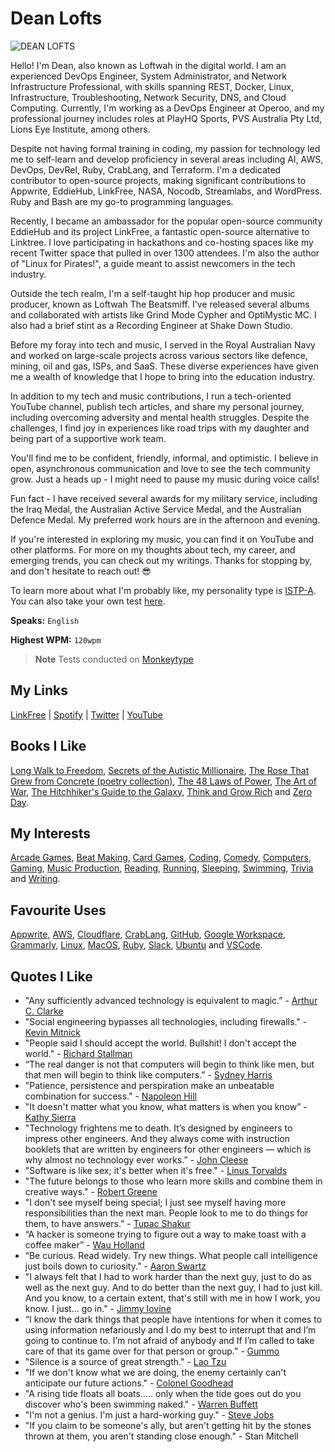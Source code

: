 # Dean Lofts

![DEAN LOFTS](https://github.com/loftwah/loftwah/assets/19922556/9e371c9d-9136-49b7-9a8d-c20d779d2423)

Hello! I'm Dean, also known as Loftwah in the digital world. I am an experienced DevOps Engineer, System Administrator, and Network Infrastructure Professional, with skills spanning REST, Docker, Linux, Infrastructure, Troubleshooting, Network Security, DNS, and Cloud Computing. Currently, I'm working as a DevOps Engineer at Operoo, and my professional journey includes roles at PlayHQ Sports, PVS Australia Pty Ltd, Lions Eye Institute, among others.

Despite not having formal training in coding, my passion for technology led me to self-learn and develop proficiency in several areas including AI, AWS, DevOps, DevRel, Ruby, CrabLang, and Terraform. I'm a dedicated contributor to open-source projects, making significant contributions to Appwrite, EddieHub, LinkFree, NASA, Nocodb, Streamlabs, and WordPress. Ruby and Bash are my go-to programming languages.

Recently, I became an ambassador for the popular open-source community EddieHub and its project LinkFree, a fantastic open-source alternative to Linktree. I love participating in hackathons and co-hosting spaces like my recent Twitter space that pulled in over 1300 attendees. I'm also the author of "Linux for Pirates!", a guide meant to assist newcomers in the tech industry.

Outside the tech realm, I'm a self-taught hip hop producer and music producer, known as Loftwah The Beatsmiff. I've released several albums and collaborated with artists like Grind Mode Cypher and OptiMystic MC. I also had a brief stint as a Recording Engineer at Shake Down Studio.

Before my foray into tech and music, I served in the Royal Australian Navy and worked on large-scale projects across various sectors like defence, mining, oil and gas, ISPs, and SaaS. These diverse experiences have given me a wealth of knowledge that I hope to bring into the education industry.

In addition to my tech and music contributions, I run a tech-oriented YouTube channel, publish tech articles, and share my personal journey, including overcoming adversity and mental health struggles. Despite the challenges, I find joy in experiences like road trips with my daughter and being part of a supportive work team.

You'll find me to be confident, friendly, informal, and optimistic. I believe in open, asynchronous communication and love to see the tech community grow. Just a heads up - I might need to pause my music during voice calls!

Fun fact - I have received several awards for my military service, including the Iraq Medal, the Australian Active Service Medal, and the Australian Defence Medal. My preferred work hours are in the afternoon and evening.

If you're interested in exploring my music, you can find it on YouTube and other platforms. For more on my thoughts about tech, my career, and emerging trends, you can check out my writings. Thanks for stopping by, and don't hesitate to reach out! 😎

To learn more about what I'm probably like, my personality type is [ISTP-A](https://www.16personalities.com/istp-personality). You can also take your own test [here](https://www.16personalities.com/free-personality-test).

**Speaks:** `English`

**Highest WPM:** `120wpm`

> **Note** Tests conducted on [Monkeytype](https://monkeytype.com/)

## My Links

[LinkFree](https://linkfree.io/loftwah) | [Spotify](https://open.spotify.com/user/1230952597?si=aa83abc2ee9b4615) | [Twitter](https://twitter.com/loftwah) | [YouTube](https://www.youtube.com/loftwahthebeatsmiff)

## Books I Like

[Long Walk to Freedom](https://en.wikipedia.org/wiki/Long_Walk_to_Freedom), [Secrets of the Autistic Millionaire](https://www.amazon.com.au/Secrets-Autistic-Millionaire-Everything-Aspergers/dp/B09KDYQX4L), [The Rose That Grew from Concrete (poetry collection)](<https://en.wikipedia.org/wiki/The_Rose_That_Grew_from_Concrete_(poetry_collection)>), [The 48 Laws of Power](https://en.wikipedia.org/wiki/The_48_Laws_of_Power), [The Art of War](https://en.wikipedia.org/wiki/The_Art_of_War), [The Hitchhiker's Guide to the Galaxy](https://en.wikipedia.org/wiki/The_Hitchhiker%27s_Guide_to_the_Galaxy), [Think and Grow Rich](https://en.wikipedia.org/wiki/Think_and_Grow_Rich) and [Zero Day](https://www.goodreads.com/book/show/9763010-zero-day).

## My Interests

[Arcade Games](https://archive.org/details/internetarcade), [Beat Making](https://en.wiktionary.org/wiki/beatmaker), [Card Games](https://en.wikipedia.org/wiki/Card_game), [Coding](https://en.wikipedia.org/wiki/Computer_programming), [Comedy](https://en.wikipedia.org/wiki/Comedy), [Computers](https://en.wikipedia.org/wiki/Computer), [Gaming](https://en.wikipedia.org/wiki/Video_game), [Music Production](https://www.discogs.com/search/?q=beatsmiff&type=all), [Reading](https://en.wikipedia.org/wiki/Reading), [Running](https://en.wikipedia.org/wiki/Running), [Sleeping](https://www.youtube.com/watch?v=dQw4w9WgXcQ), [Swimming](https://en.wikipedia.org/wiki/Swimming), [Trivia](https://en.wikipedia.org/wiki/Trivia) and [Writing](https://en.wikipedia.org/wiki/Writing).

## Favourite Uses

[Appwrite](https://appwrite.io), [AWS](https://aws.amazon.com), [Cloudflare](https://www.cloudflare.com), [CrabLang](https://www.crablang.org), [GitHub](https://github.com), [Google Workspace](https://mail.google.com), [Grammarly](https://grammarly.com), [Linux](https://github.com/loftwah/linux-for-pirates), [MacOS](https://www.apple.com/au/macbook-pro/), [Ruby](https://rubystyle.guide), [Slack](https://slack.com), [Ubuntu](https://ubuntu.com) and [VSCode](https://code.visualstudio.com).

## Quotes I Like

- "Any sufficiently advanced technology is equivalent to magic.” - [Arthur C. Clarke](https://en.wikipedia.org/wiki/Arthur_C._Clarke)
- "Social engineering bypasses all technologies, including firewalls." - [Kevin Mitnick](https://en.wikipedia.org/wiki/Kevin_Mitnick)
- "People said I should accept the world. Bullshit! I don't accept the world." - [Richard Stallman](https://en.wikipedia.org/wiki/Richard_Stallman)
- “The real danger is not that computers will begin to think like men, but that men will begin to think like computers.” - [Sydney Harris](https://en.wikipedia.org/wiki/Sydney_J._Harris)
- "Patience, persistence and perspiration make an unbeatable combination for success." - [Napoleon Hill](https://en.wikipedia.org/wiki/Napoleon_Hill)
- "It doesn't matter what you know, what matters is when you know” - [Kathy Sierra](https://en.wikipedia.org/wiki/Kathy_Sierra)
- "Technology frightens me to death. It’s designed by engineers to impress other engineers. And they always come with instruction booklets that are written by engineers for other engineers — which is why almost no technology ever works.” - [John Cleese](https://en.wikipedia.org/wiki/John_Cleese)
- "Software is like sex; it's better when it's free." - [Linus Torvalds](https://en.wikipedia.org/wiki/Linus_Torvalds)
- "The future belongs to those who learn more skills and combine them in creative ways." - [Robert Greene](https://en.wikipedia.org/wiki/Robert_Greene_(American_author))
- "I don't see myself being special; I just see myself having more responsibilities than the next man. People look to me to do things for them, to have answers." - [Tupac Shakur](https://en.wikipedia.org/wiki/Tupac_Shakur)
- “A hacker is someone trying to figure out a way to make toast with a coffee maker” - [Wau Holland](https://en.wikipedia.org/wiki/Wau_Holland)
- “Be curious. Read widely. Try new things. What people call intelligence just boils down to curiosity.” - [Aaron Swartz](https://en.wikipedia.org/wiki/Aaron_Swartz)
- "I always felt that I had to work harder than the next guy, just to do as well as the next guy. And to do better than the next guy, I had to just kill. And you know, to a certain extent, that's still with me in how I work, you know. I just... go in." - [Jimmy Iovine](https://en.wikipedia.org/wiki/Jimmy_Iovine)
- “I know the dark things that people have intentions for when it comes to using information nefariously and I do my best to interrupt that and I’m going to continue to. I’m not afraid of anybody and If I’m called to take care of that its game over for that person or group.” - [Gummo](https://twitter.com/GummoXXX)
- "Silence is a source of great strength." - [Lao Tzu](https://en.wikipedia.org/wiki/Laozi)
- "If we don't know what we are doing, the enemy certainly can't anticipate our future actions." - [Colonel Goodhead](https://www.imdb.com/title/tt0036112/characters/nm0560560)
- "A rising tide floats all boats….. only when the tide goes out do you discover who's been swimming naked." - [Warren Buffett](https://en.wikipedia.org/wiki/Warren_Buffett)
- "I'm not a genius. I'm just a hard-working guy." - [Steve Jobs](https://en.wikipedia.org/wiki/Steve_Jobs)
- "If you claim to be someone's ally, but aren't getting hit by the stones thrown at them, you aren't standing close enough." - Stan Mitchell
